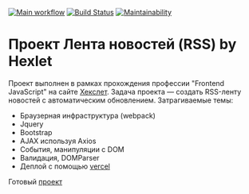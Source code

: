 [![Main workflow](https://github.com/letzabelin/feed-reader/workflows/Main%20workflow/badge.svg)](https://github.com/letzabelin/feed-reader/actions)
[![Build Status](https://travis-ci.org/letzabelin/feed-reader.svg?branch=master)](https://travis-ci.org/letzabelin/feed-reader)
[![Maintainability](https://api.codeclimate.com/v1/badges/5e2754a5952850ee55a3/maintainability)](https://codeclimate.com/github/letzabelin/feed-reader/maintainability)

# Проект Лента новостей (RSS) by Hexlet

Проект выполнен в рамках прохождения профессии "Frontend JavaScript" на сайте [Хекслет](https://ru.hexlet.io/). Задача проекта — создать RSS-ленту новостей с автоматическим обновлением. Затрагиваемые темы:

* Браузерная инфраструктура (webpack)
* Jquery
* Bootstrap
* AJAX используя Axios
* События, манипуляции с DOM
* Валидация, DOMParser
* Деплой с помощью [vercel](https://vercel.com/)

Готовый [проект](https://dist-self.now.sh)
